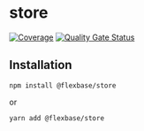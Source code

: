 # store

[![Coverage](https://sonarcloud.io/api/project_badges/measure?project=flexbase-eng_store&metric=coverage)](https://sonarcloud.io/summary/new_code?id=flexbase-eng_store)
[![Quality Gate Status](https://sonarcloud.io/api/project_badges/measure?project=flexbase-eng_store&metric=alert_status)](https://sonarcloud.io/summary/new_code?id=flexbase-eng_store)

## Installation

```
npm install @flexbase/store
```

or

```
yarn add @flexbase/store
```
